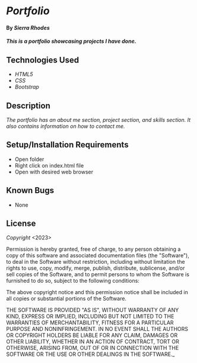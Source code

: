# _Portfolio_

#### By _**Sierra Rhodes**_

#### _This is a portfolio showcasing projects I have done._

## Technologies Used

* _HTML5_
* _CSS_
* _Bootstrap_

## Description

_The portfolio has an about me section, project section, and skills section. It also contains information on how to contact me._

## Setup/Installation Requirements

* Open folder
* Right click on index.html file
* Open with desired web browser

## Known Bugs

* None

## License

_Copyright_ <2023> <Sierra Rhodes>

Permission is hereby granted, free of charge, to any person obtaining a copy of this software and associated documentation files (the "Software"), to deal in the Software without restriction, including without limitation the rights to use, copy, modify, merge, publish, distribute, sublicense, and/or sell copies of the Software, and to permit persons to whom the Software is furnished to do so, subject to the following conditions:

The above copyright notice and this permission notice shall be included in all copies or substantial portions of the Software.

THE SOFTWARE IS PROVIDED "AS IS", WITHOUT WARRANTY OF ANY KIND, EXPRESS OR IMPLIED, INCLUDING BUT NOT LIMITED TO THE WARRANTIES OF MERCHANTABILITY, FITNESS FOR A PARTICULAR PURPOSE AND NONINFRINGEMENT. IN NO EVENT SHALL THE AUTHORS OR COPYRIGHT HOLDERS BE LIABLE FOR ANY CLAIM, DAMAGES OR OTHER LIABILITY, WHETHER IN AN ACTION OF CONTRACT, TORT OR OTHERWISE, ARISING FROM, OUT OF OR IN CONNECTION WITH THE SOFTWARE OR THE USE OR OTHER DEALINGS IN THE SOFTWARE._
